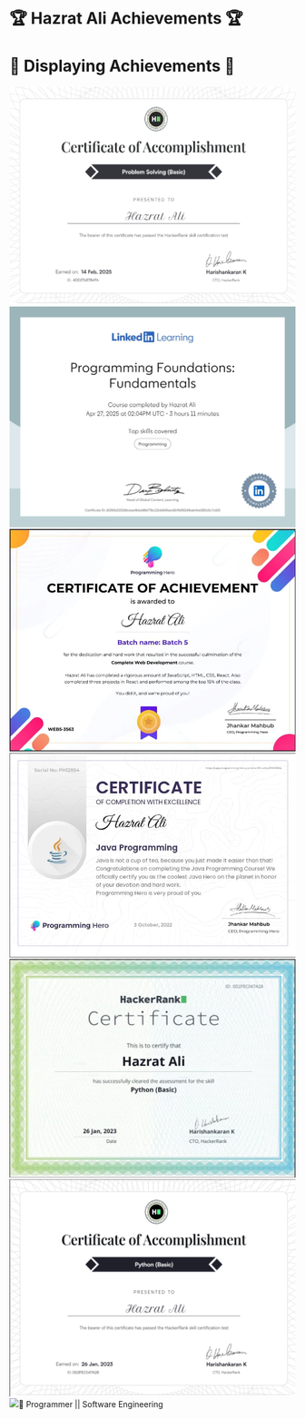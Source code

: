 # 🏆 Hazrat Ali Achievements 🏆

# 🏅 Displaying Achievements 🏅

<img src="images/hackerrankproblemsolving.png"/>
<img src="images/Programming Foundation.jpg"/>
<img src="images/webdevelopment.jpeg"/>
<img src="images/java.jpeg"/>
<img src="images/python.jpeg"/>
<img src="images/hackerrank.png"/>
<img src="images/pytron.jpg>




# 🚞 Programmer || Software Engineering

# 






